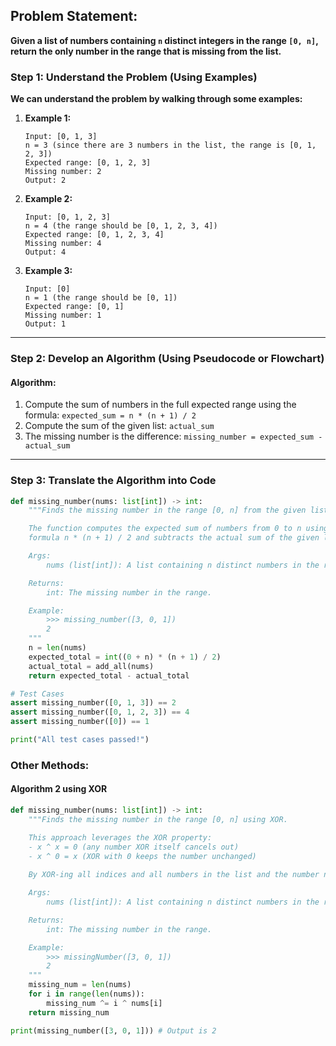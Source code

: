 ## Problem Statement:
**Given a list of numbers containing `n` distinct integers in the range `[0, n]`, return the only number in the range that is missing from the list.**


### Step 1: Understand the Problem (Using Examples)


**We can understand the problem by walking through some examples:**

1. **Example 1:**
   ```plaintext
   Input: [0, 1, 3]
   n = 3 (since there are 3 numbers in the list, the range is [0, 1, 2, 3])
   Expected range: [0, 1, 2, 3]
   Missing number: 2
   Output: 2
   ```

2. **Example 2:**
   ```plaintext
   Input: [0, 1, 2, 3]
   n = 4 (the range should be [0, 1, 2, 3, 4])
   Expected range: [0, 1, 2, 3, 4]
   Missing number: 4
   Output: 4
   ```

3. **Example 3:**
   ```plaintext
   Input: [0]
   n = 1 (the range should be [0, 1])
   Expected range: [0, 1]
   Missing number: 1
   Output: 1
   ```

---

### Step 2: Develop an Algorithm (Using Pseudocode or Flowchart)

#### Algorithm:
1. Compute the sum of numbers in the full expected range using the formula: `expected_sum = n * (n + 1) / 2`
2. Compute the sum of the given list: `actual_sum`
3. The missing number is the difference: `missing_number = expected_sum - actual_sum`

---

### Step 3: Translate the Algorithm into Code
```python
def missing_number(nums: list[int]) -> int:
    """Finds the missing number in the range [0, n] from the given list of n distinct numbers.

    The function computes the expected sum of numbers from 0 to n using the 
    formula n * (n + 1) / 2 and subtracts the actual sum of the given list.

    Args:
        nums (list[int]): A list containing n distinct numbers in the range [0, n].

    Returns:
        int: The missing number in the range.

    Example:
        >>> missing_number([3, 0, 1])
        2
    """
    n = len(nums)
    expected_total = int((0 + n) * (n + 1) / 2)
    actual_total = add_all(nums)
    return expected_total - actual_total

# Test Cases
assert missing_number([0, 1, 3]) == 2
assert missing_number([0, 1, 2, 3]) == 4
assert missing_number([0]) == 1

print("All test cases passed!")
```

### Other Methods: 
#### Algorithm 2 using XOR
```python
def missing_number(nums: list[int]) -> int:
    """Finds the missing number in the range [0, n] using XOR.

    This approach leverages the XOR property: 
    - x ^ x = 0 (any number XOR itself cancels out)
    - x ^ 0 = x (XOR with 0 keeps the number unchanged)
    
    By XOR-ing all indices and all numbers in the list and the number n, the missing number remains.

    Args:
        nums (list[int]): A list containing n distinct numbers in the range [0, n].

    Returns:
        int: The missing number in the range.

    Example:
        >>> missingNumber([3, 0, 1])
        2
    """
    missing_num = len(nums)
    for i in range(len(nums)):
        missing_num ^= i ^ nums[i]
    return missing_num 

print(missing_number([3, 0, 1])) # Output is 2
```
